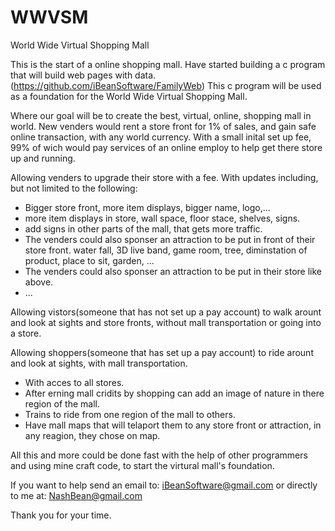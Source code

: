 # WWVSM
World Wide Virtual Shopping Mall

This is the start of a online shopping mall.
Have started building a c program that will build web pages with data.
(https://github.com/iBeanSoftware/FamilyWeb)
This c program will be used as a foundation for the World Wide Virtual Shopping Mall.

Where our goal will be to create the best, virtual, online, shopping mall in world.
New venders would rent a store front for 1% of sales, and gain safe online transaction, with any world currency.
With a small inital set up fee, 99% of wich would pay services of an online employ to help get there store up and running.

Allowing venders to upgrade their store with a fee. With updates including, but not limited to the following:
- Bigger store front, more item displays, bigger name, logo,...
- more item displays in store, wall space, floor stace, shelves, signs.
- add signs in other parts of the mall, that gets more traffic.
- The venders could also sponser an attraction to be put in front of their store front. water fall, 3D live band, game room, tree, diminstation of product, place to sit, garden,  ...
- The venders could also sponser an attraction to be put in their store like above.
- ...

Allowing vistors(someone that has not set up a pay account) to walk arount and look at sights and store fronts, without mall transportation or going into a store.

Allowing shoppers(someone that has set up a pay account) to ride arount and look at sights, with mall transportation.
- With acces to all stores.
- After erning mall cridits by shopping can add an image of nature in there region of the mall.
- Trains to ride from one region of the mall to others.
- Have mall maps that will telaport them to any store front or attraction, in any reagion, they chose on map.

All this and more could be done fast with the help of other programmers and using mine craft code, to start the virtural mall's foundation.

If you want to help send an email to:
iBeanSoftware@gmail.com
or directly to me at:
NashBean@gmail.com

Thank you for your time.

